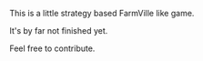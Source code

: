 This is a little strategy based FarmVille like game. 

It's by far not finished yet. 

Feel free to contribute. 
